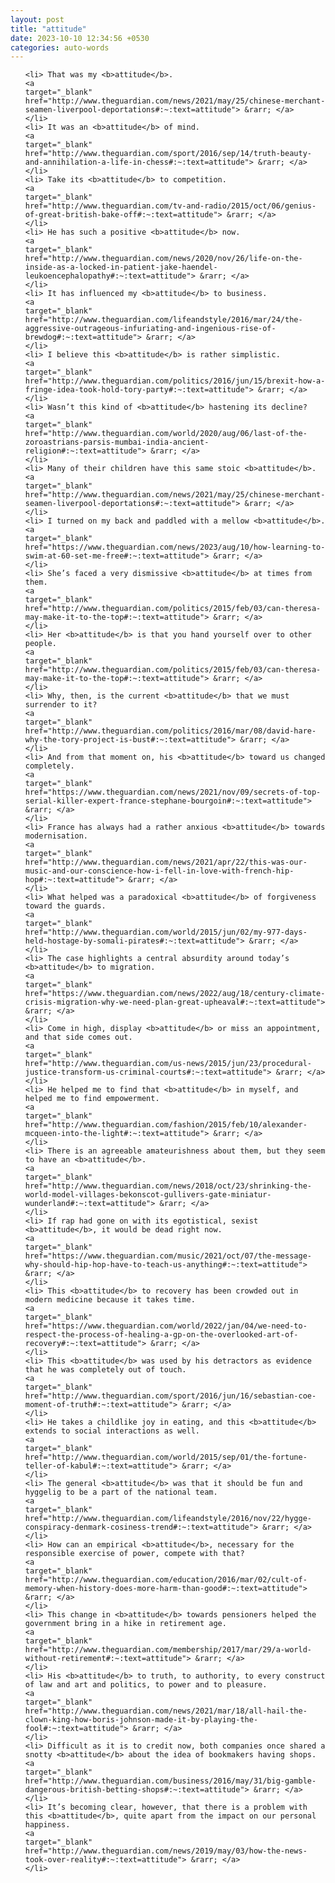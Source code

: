 ```yaml
---
layout: post
title: "attitude"
date: 2023-10-10 12:34:56 +0530
categories: auto-words
---
```

<ol>

    <li> That was my <b>attitude</b>.
    <a 
    target="_blank" 
    href="http://www.theguardian.com/news/2021/may/25/chinese-merchant-seamen-liverpool-deportations#:~:text=attitude"> &rarr; </a>
    </li>
    <li> It was an <b>attitude</b> of mind.
    <a 
    target="_blank" 
    href="http://www.theguardian.com/sport/2016/sep/14/truth-beauty-and-annihilation-a-life-in-chess#:~:text=attitude"> &rarr; </a>
    </li>
    <li> Take its <b>attitude</b> to competition.
    <a 
    target="_blank" 
    href="http://www.theguardian.com/tv-and-radio/2015/oct/06/genius-of-great-british-bake-off#:~:text=attitude"> &rarr; </a>
    </li>
    <li> He has such a positive <b>attitude</b> now.
    <a 
    target="_blank" 
    href="http://www.theguardian.com/news/2020/nov/26/life-on-the-inside-as-a-locked-in-patient-jake-haendel-leukoencephalopathy#:~:text=attitude"> &rarr; </a>
    </li>
    <li> It has influenced my <b>attitude</b> to business.
    <a 
    target="_blank" 
    href="http://www.theguardian.com/lifeandstyle/2016/mar/24/the-aggressive-outrageous-infuriating-and-ingenious-rise-of-brewdog#:~:text=attitude"> &rarr; </a>
    </li>
    <li> I believe this <b>attitude</b> is rather simplistic.
    <a 
    target="_blank" 
    href="http://www.theguardian.com/politics/2016/jun/15/brexit-how-a-fringe-idea-took-hold-tory-party#:~:text=attitude"> &rarr; </a>
    </li>
    <li> Wasn’t this kind of <b>attitude</b> hastening its decline?
    <a 
    target="_blank" 
    href="http://www.theguardian.com/world/2020/aug/06/last-of-the-zoroastrians-parsis-mumbai-india-ancient-religion#:~:text=attitude"> &rarr; </a>
    </li>
    <li> Many of their children have this same stoic <b>attitude</b>.
    <a 
    target="_blank" 
    href="http://www.theguardian.com/news/2021/may/25/chinese-merchant-seamen-liverpool-deportations#:~:text=attitude"> &rarr; </a>
    </li>
    <li> I turned on my back and paddled with a mellow <b>attitude</b>.
    <a 
    target="_blank" 
    href="https://www.theguardian.com/news/2023/aug/10/how-learning-to-swim-at-60-set-me-free#:~:text=attitude"> &rarr; </a>
    </li>
    <li> She’s faced a very dismissive <b>attitude</b> at times from them.
    <a 
    target="_blank" 
    href="http://www.theguardian.com/politics/2015/feb/03/can-theresa-may-make-it-to-the-top#:~:text=attitude"> &rarr; </a>
    </li>
    <li> Her <b>attitude</b> is that you hand yourself over to other people.
    <a 
    target="_blank" 
    href="http://www.theguardian.com/politics/2015/feb/03/can-theresa-may-make-it-to-the-top#:~:text=attitude"> &rarr; </a>
    </li>
    <li> Why, then, is the current <b>attitude</b> that we must surrender to it?
    <a 
    target="_blank" 
    href="http://www.theguardian.com/politics/2016/mar/08/david-hare-why-the-tory-project-is-bust#:~:text=attitude"> &rarr; </a>
    </li>
    <li> And from that moment on, his <b>attitude</b> toward us changed completely.
    <a 
    target="_blank" 
    href="https://www.theguardian.com/news/2021/nov/09/secrets-of-top-serial-killer-expert-france-stephane-bourgoin#:~:text=attitude"> &rarr; </a>
    </li>
    <li> France has always had a rather anxious <b>attitude</b> towards modernisation.
    <a 
    target="_blank" 
    href="http://www.theguardian.com/news/2021/apr/22/this-was-our-music-and-our-conscience-how-i-fell-in-love-with-french-hip-hop#:~:text=attitude"> &rarr; </a>
    </li>
    <li> What helped was a paradoxical <b>attitude</b> of forgiveness toward the guards.
    <a 
    target="_blank" 
    href="http://www.theguardian.com/world/2015/jun/02/my-977-days-held-hostage-by-somali-pirates#:~:text=attitude"> &rarr; </a>
    </li>
    <li> The case highlights a central absurdity around today’s <b>attitude</b> to migration.
    <a 
    target="_blank" 
    href="https://www.theguardian.com/news/2022/aug/18/century-climate-crisis-migration-why-we-need-plan-great-upheaval#:~:text=attitude"> &rarr; </a>
    </li>
    <li> Come in high, display <b>attitude</b> or miss an appointment, and that side comes out.
    <a 
    target="_blank" 
    href="http://www.theguardian.com/us-news/2015/jun/23/procedural-justice-transform-us-criminal-courts#:~:text=attitude"> &rarr; </a>
    </li>
    <li> He helped me to find that <b>attitude</b> in myself, and helped me to find empowerment.
    <a 
    target="_blank" 
    href="http://www.theguardian.com/fashion/2015/feb/10/alexander-mcqueen-into-the-light#:~:text=attitude"> &rarr; </a>
    </li>
    <li> There is an agreeable amateurishness about them, but they seem to have an <b>attitude</b>.
    <a 
    target="_blank" 
    href="http://www.theguardian.com/news/2018/oct/23/shrinking-the-world-model-villages-bekonscot-gullivers-gate-miniatur-wunderland#:~:text=attitude"> &rarr; </a>
    </li>
    <li> If rap had gone on with its egotistical, sexist <b>attitude</b>, it would be dead right now.
    <a 
    target="_blank" 
    href="https://www.theguardian.com/music/2021/oct/07/the-message-why-should-hip-hop-have-to-teach-us-anything#:~:text=attitude"> &rarr; </a>
    </li>
    <li> This <b>attitude</b> to recovery has been crowded out in modern medicine because it takes time.
    <a 
    target="_blank" 
    href="https://www.theguardian.com/world/2022/jan/04/we-need-to-respect-the-process-of-healing-a-gp-on-the-overlooked-art-of-recovery#:~:text=attitude"> &rarr; </a>
    </li>
    <li> This <b>attitude</b> was used by his detractors as evidence that he was completely out of touch.
    <a 
    target="_blank" 
    href="http://www.theguardian.com/sport/2016/jun/16/sebastian-coe-moment-of-truth#:~:text=attitude"> &rarr; </a>
    </li>
    <li> He takes a childlike joy in eating, and this <b>attitude</b> extends to social interactions as well.
    <a 
    target="_blank" 
    href="http://www.theguardian.com/world/2015/sep/01/the-fortune-teller-of-kabul#:~:text=attitude"> &rarr; </a>
    </li>
    <li> The general <b>attitude</b> was that it should be fun and hyggelig to be a part of the national team.
    <a 
    target="_blank" 
    href="http://www.theguardian.com/lifeandstyle/2016/nov/22/hygge-conspiracy-denmark-cosiness-trend#:~:text=attitude"> &rarr; </a>
    </li>
    <li> How can an empirical <b>attitude</b>, necessary for the responsible exercise of power, compete with that?
    <a 
    target="_blank" 
    href="http://www.theguardian.com/education/2016/mar/02/cult-of-memory-when-history-does-more-harm-than-good#:~:text=attitude"> &rarr; </a>
    </li>
    <li> This change in <b>attitude</b> towards pensioners helped the government bring in a hike in retirement age.
    <a 
    target="_blank" 
    href="http://www.theguardian.com/membership/2017/mar/29/a-world-without-retirement#:~:text=attitude"> &rarr; </a>
    </li>
    <li> His <b>attitude</b> to truth, to authority, to every construct of law and art and politics, to power and to pleasure.
    <a 
    target="_blank" 
    href="http://www.theguardian.com/news/2021/mar/18/all-hail-the-clown-king-how-boris-johnson-made-it-by-playing-the-fool#:~:text=attitude"> &rarr; </a>
    </li>
    <li> Difficult as it is to credit now, both companies once shared a snotty <b>attitude</b> about the idea of bookmakers having shops.
    <a 
    target="_blank" 
    href="http://www.theguardian.com/business/2016/may/31/big-gamble-dangerous-british-betting-shops#:~:text=attitude"> &rarr; </a>
    </li>
    <li> It’s becoming clear, however, that there is a problem with this <b>attitude</b>, quite apart from the impact on our personal happiness.
    <a 
    target="_blank" 
    href="http://www.theguardian.com/news/2019/may/03/how-the-news-took-over-reality#:~:text=attitude"> &rarr; </a>
    </li>